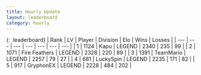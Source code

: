 ```yaml
---
title: Hourly Update
layout: leaderboard
category: hourly
---
```


{: .leaderboard}
| Rank | LV | Player | Division | Elo | Wins | Losses |
| --- | --- | --- | --- | --- | --- | --- |
| <span data-change="0">1</span> | 1124 | <span title="ID: 204953">Kapu</span> | LEGEND | <span data-change="7">2340</span> | <span data-change="1">235</span> | <span data-change="0">99</span> |
| <span data-change="0">2</span> | 1071 | <span title="ID: 357425">Fire Feathers</span> | LEGEND | <span data-change="2">2328</span> | <span data-change="1">220</span> | <span data-change="0">89</span> |
| <span data-change="0">3</span> | 1391 | <span title="ID: 164871">TeamMario</span> | LEGEND | <span data-change="0">2257</span> | <span data-change="0">79</span> | <span data-change="0">27</span> |
| <span data-change="0">4</span> | 681 | <span title="ID: 498412">LuckySpin</span> | LEGEND | <span data-change="0">2235</span> | <span data-change="0">171</span> | <span data-change="0">82</span> |
| <span data-change="0">5</span> | 917 | <span title="ID: 315148">GryphonEX</span> | LEGEND | <span data-change="9">2228</span> | <span data-change="1">484</span> | <span data-change="0">202</span> |